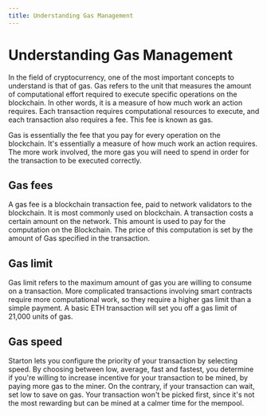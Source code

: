 ```yaml
---
title: Understanding Gas Management
---
```


# Understanding Gas Management

In the field of cryptocurrency, one of the most important concepts to understand is that of gas. Gas refers to the unit that measures the amount of computational effort required to execute specific operations on the blockchain. In other words, it is a measure of how much work an action requires. Each transaction requires computational resources to execute, and each transaction also requires a fee. This fee is known as gas.

Gas is essentially the fee that you pay for every operation on the blockchain. It's essentially a measure of how much work an action requires. The more work involved, the more gas you will need to spend in order for the transaction to be executed correctly.

## Gas fees

A gas fee is a blockchain transaction fee, paid to network validators to the blockchain. It is most commonly used on blockchain. A transaction costs a certain amount on the network. This amount is used to pay for the computation on the Blockchain. The price of this computation is set by the amount of Gas specified in the transaction.

## Gas limit

Gas limit refers to the maximum amount of gas you are willing to consume on a transaction. More complicated transactions involving smart contracts require more computational work, so they require a higher gas limit than a simple payment. A basic ETH transaction will set you off a gas limit of 21,000 units of gas.

## Gas speed

Starton lets you configure the priority of your transaction by selecting speed.
By choosing between low, average, fast and fastest, you determine if you're willing to increase incentive for your transaction to be mined, by paying more gas to the miner. On the contrary, if your transaction can wait, set low to save on gas. Your transaction won't be picked first, since it's not the most rewarding but can be mined at a calmer time for the mempool.

